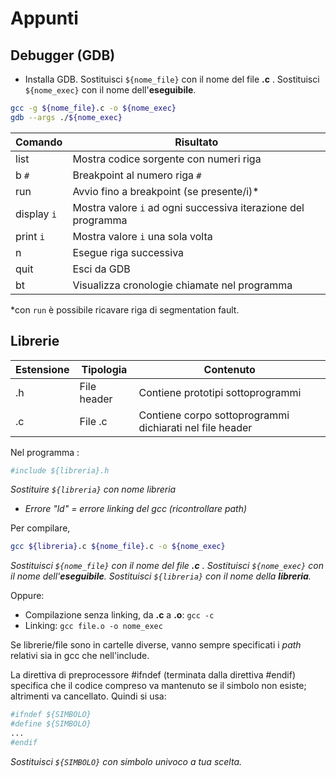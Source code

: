 # Appunti

## Debugger (GDB)
- Installa GDB.
Sostituisci `${nome_file}` con il nome del file **.c** .
Sostituisci `${nome_exec}` con il nome dell'**eseguibile**.

```sh
gcc -g ${nome_file}.c -o ${nome_exec}
gdb --args ./${nome_exec}
```

| Comando | Risultato |
| ------ | ------ |
| list | Mostra codice sorgente con numeri riga |
| b `#` | Breakpoint al numero riga `#`|
| run | Avvio fino a breakpoint (se presente/i)* |
| display `i` | Mostra valore `i` ad ogni successiva iterazione del programma |
| print `i` | Mostra valore `i` una sola volta |
| n | Esegue riga successiva |
| quit | Esci da GDB |
| bt | Visualizza cronologie chiamate nel programma |

*con `run` è possibile ricavare riga di segmentation fault.

## Librerie
| Estensione | Tipologia | Contenuto |
| ------ | ------ | ------ |
| .h | File header | Contiene prototipi sottoprogrammi |
| .c | File .c | Contiene corpo sottoprogrammi dichiarati nel file header |

Nel programma :
```sh
#include ${libreria}.h
```
*Sostituire `${libreria}` con nome libreria*

- *Errore "ld" = errore linking del gcc (ricontrollare path)*

Per compilare, 
```sh
gcc ${libreria}.c ${nome_file}.c -o ${nome_exec}
```
*Sostituisci `${nome_file}` con il nome del file **.c** .*
*Sostituisci `${nome_exec}` con il nome dell'**eseguibile**.*
*Sostituisci `${libreria}` con il nome della **libreria**.*

Oppure:
- Compilazione senza linking, da **.c** a **.o**: ``` gcc -c ```
- Linking: ``` gcc file.o -o nome_exec ```

Se librerie/file sono in cartelle diverse, vanno sempre specificati i *path* relativi sia in gcc che nell'include.

La direttiva di preprocessore #ifndef (terminata dalla direttiva #endif) specifica che il codice compreso va mantenuto se il simbolo non esiste; altrimenti va cancellato. Quindi si usa:
```sh
#ifndef ${SIMBOLO}
#define ${SIMBOLO}
...
#endif
```
*Sostituisci `${SIMBOLO}` con simbolo univoco a tua scelta.*
